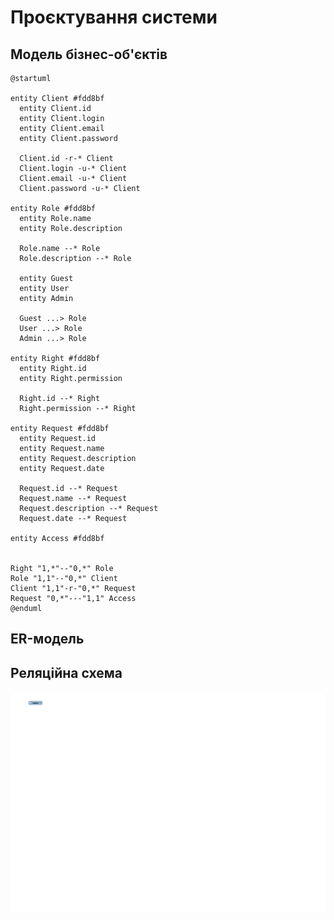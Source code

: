 # Проєктування системи

## Модель бізнес-об'єктів

```plantuml
@startuml

entity Client #fdd8bf
  entity Client.id
  entity Client.login
  entity Client.email
  entity Client.password

  Client.id -r-* Client
  Client.login -u-* Client
  Client.email -u-* Client
  Client.password -u-* Client

entity Role #fdd8bf
  entity Role.name
  entity Role.description

  Role.name --* Role
  Role.description --* Role

  entity Guest
  entity User
  entity Admin

  Guest ...> Role
  User ...> Role
  Admin ...> Role

entity Right #fdd8bf
  entity Right.id
  entity Right.permission

  Right.id --* Right
  Right.permission --* Right

entity Request #fdd8bf
  entity Request.id
  entity Request.name
  entity Request.description
  entity Request.date
 
  Request.id --* Request
  Request.name --* Request
  Request.description --* Request
  Request.date --* Request

entity Access #fdd8bf


Right "1,*"--"0,*" Role
Role "1,1"--"0,*" Client
Client "1,1"-r-"0,*" Request
Request "0,*"---"1,1" Access
@enduml
```

## ER-модель

## Реляційна схема

<center style="margin-top: 16px">
  <img alt="" src="./media/Relation.svg" />
</center>
